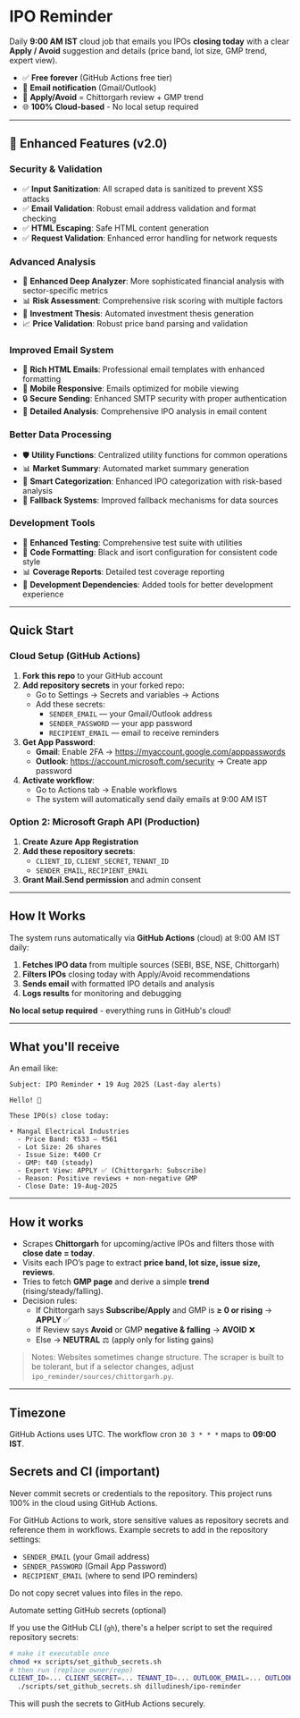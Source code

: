 # IPO Reminder

Daily **9:00 AM IST** cloud job that emails you IPOs **closing today** with a clear **Apply / Avoid** suggestion and details (price band, lot size, GMP trend, expert view).

- ✅ **Free forever** (GitHub Actions free tier)
- 🔔 **Email notification** (Gmail/Outlook)
- 🧠 **Apply/Avoid** = Chittorgarh review + GMP trend
- 🌐 **100% Cloud-based** - No local setup required

---

## 🚀 **Enhanced Features (v2.0)**

### Security & Validation
- ✅ **Input Sanitization**: All scraped data is sanitized to prevent XSS attacks
- ✅ **Email Validation**: Robust email address validation and format checking
- ✅ **HTML Escaping**: Safe HTML content generation
- ✅ **Request Validation**: Enhanced error handling for network requests

### Advanced Analysis
- 🧠 **Enhanced Deep Analyzer**: More sophisticated financial analysis with sector-specific metrics
- 📊 **Risk Assessment**: Comprehensive risk scoring with multiple factors
- 🎯 **Investment Thesis**: Automated investment thesis generation
- 📈 **Price Validation**: Robust price band parsing and validation

### Improved Email System
- 📧 **Rich HTML Emails**: Professional email templates with enhanced formatting
- 📱 **Mobile Responsive**: Emails optimized for mobile viewing
- 🔒 **Secure Sending**: Enhanced SMTP security with proper authentication
- 📝 **Detailed Analysis**: Comprehensive IPO analysis in email content

### Better Data Processing
- 🛡️ **Utility Functions**: Centralized utility functions for common operations
- 📊 **Market Summary**: Automated market summary generation
- 🎯 **Smart Categorization**: Enhanced IPO categorization with risk-based analysis
- 🔄 **Fallback Systems**: Improved fallback mechanisms for data sources

### Development Tools
- 🧪 **Enhanced Testing**: Comprehensive test suite with utilities
- 📏 **Code Formatting**: Black and isort configuration for consistent code style
- 📊 **Coverage Reports**: Detailed test coverage reporting
- 🔧 **Development Dependencies**: Added tools for better development experience

---

## Quick Start

### Cloud Setup (GitHub Actions)
1. **Fork this repo** to your GitHub account
2. **Add repository secrets** in your forked repo:
   - Go to Settings → Secrets and variables → Actions
   - Add these secrets:
     - `SENDER_EMAIL` — your Gmail/Outlook address  
     - `SENDER_PASSWORD` — your app password
     - `RECIPIENT_EMAIL` — email to receive reminders
3. **Get App Password**:
   - **Gmail**: Enable 2FA → https://myaccount.google.com/apppasswords
   - **Outlook**: https://account.microsoft.com/security → Create app password
4. **Activate workflow**:
   - Go to Actions tab → Enable workflows
   - The system will automatically send daily emails at 9:00 AM IST

### Option 2: Microsoft Graph API (Production)
1. **Create Azure App Registration**
2. **Add these repository secrets**:
   - `CLIENT_ID`, `CLIENT_SECRET`, `TENANT_ID`
   - `SENDER_EMAIL`, `RECIPIENT_EMAIL`
3. **Grant Mail.Send permission** and admin consent

---

## How It Works

The system runs automatically via **GitHub Actions** (cloud) at 9:00 AM IST daily:

1. **Fetches IPO data** from multiple sources (SEBI, BSE, NSE, Chittorgarh)
2. **Filters IPOs** closing today with Apply/Avoid recommendations  
3. **Sends email** with formatted IPO details and analysis
4. **Logs results** for monitoring and debugging

**No local setup required** - everything runs in GitHub's cloud!

---

## What you'll receive

An email like:

```
Subject: IPO Reminder • 19 Aug 2025 (Last-day alerts)

Hello! 👋

These IPO(s) close today:

• Mangal Electrical Industries
  - Price Band: ₹533 – ₹561
  - Lot Size: 26 shares
  - Issue Size: ₹400 Cr
  - GMP: ₹40 (steady)
  - Expert View: APPLY ✅ (Chittorgarh: Subscribe)
  - Reason: Positive reviews + non-negative GMP
  - Close Date: 19-Aug-2025
```

---

## How it works

- Scrapes **Chittorgarh** for upcoming/active IPOs and filters those with **close date = today**.
- Visits each IPO’s page to extract **price band, lot size, issue size, reviews**.
- Tries to fetch **GMP page** and derive a simple **trend** (rising/steady/falling).
- Decision rules:
  - If Chittorgarh says **Subscribe/Apply** and GMP is **≥ 0 or rising** → **APPLY** ✅
  - If Review says **Avoid** or GMP **negative & falling** → **AVOID** ❌
  - Else → **NEUTRAL** ⚖ (apply only for listing gains)

> Notes: Websites sometimes change structure. The scraper is built to be tolerant, but if a selector changes, adjust `ipo_reminder/sources/chittorgarh.py`.

---

## Timezone

GitHub Actions uses UTC. The workflow cron `30 3 * * *` maps to **09:00 IST**.

## Secrets and CI (important)

Never commit secrets or credentials to the repository. This project runs 100% in the cloud using GitHub Actions.

For GitHub Actions to work, store sensitive values as repository secrets and reference them in workflows. Example secrets to add in the repository settings:

- `SENDER_EMAIL` (your Gmail address)
- `SENDER_PASSWORD` (Gmail App Password)
- `RECIPIENT_EMAIL` (where to send IPO reminders)

Do not copy secret values into files in the repo.

Automate setting GitHub secrets (optional)

If you use the GitHub CLI (`gh`), there's a helper script to set the required repository secrets:

```bash
# make it executable once
chmod +x scripts/set_github_secrets.sh
# then run (replace owner/repo)
CLIENT_ID=... CLIENT_SECRET=... TENANT_ID=... OUTLOOK_EMAIL=... OUTLOOK_APP_PASSWORD=... RECIPIENT_EMAIL=... \
  ./scripts/set_github_secrets.sh dilludinesh/ipo-reminder
```

This will push the secrets to GitHub Actions securely.
